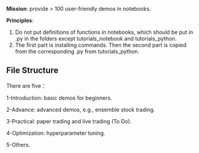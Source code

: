 **Mission**: provide > 100 user-friendly demos in notebooks. 

**Principles**: 

1) Do not put definitions of functions in notebooks, which should be put in .py in the folders except tutorials_notebook and tutorials_python.
2) The first part is installing commands. Then the second part is copied from the corresponding .py from tutorials_python.

## File Structure

There are five：

1-Introduction: basic demos for beginners.

2-Advance: advanced demos, e.g., ensemble stock trading.

3-Practical: paper trading and live trading (To Do).

4-Optimization: hyperparameter tuning.

5-Others.



